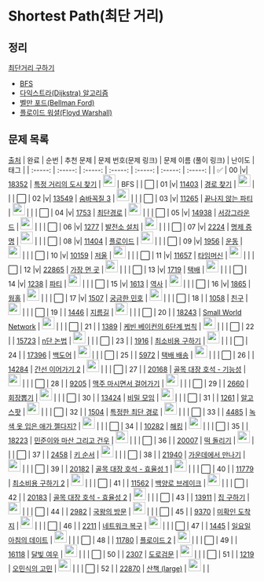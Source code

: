 # Shortest Path(최단 거리)

## 정리

<a href="./shortest_path.md">최단거리 구하기</a>

- <a href="./shortest_path.md#bfs">BFS</a>
- <a href="./shortest_path.md#dijkstra">다익스트라(Dijkstra) 알고리즘</a>
- <a href="./shortest_path.md#bellmanford">벨만 포드(Bellman Ford)</a>
- <a href="./shortest_path.md#floydwarshall">플로이드 워셜(Floyd Warshall)</a>

## 문제 목록

[출처](https://github.com/tony9402/baekjoon/tree/main/shortest_path)
| 완료 | 순번 | 추천 문제 | 문제 번호(문제 링크) | 문제 이름 (풀이 링크) | 난이도 | 태그 |
| :-----: | :-----: | :-----: | :-----: | :-----: | :-----: | :-----: |
| ✅ | 00 |v| <a href="https://www.acmicpc.net/problem/18352" target="_blank">18352</a> | <a href="../solution/18352.js" target="_blank">특정 거리의 도시 찾기</a> | <img height="25px" width="25px" src="https://static.solved.ac/tier_small/9.svg"/> | BFS |
| ⬜️ | 01 |v| <a href="https://www.acmicpc.net/problem/11403" target="_blank">11403</a> | <a href="../solution/11403.js" target="_blank">경로 찾기</a> | <img height="25px" width="25px" src="https://static.solved.ac/tier_small/10.svg"/> | |
| ⬜️ | 02 |v| <a href="https://www.acmicpc.net/problem/13549" target="_blank">13549</a> | <a href="../solution/13549.js" target="_blank">숨바꼭질 3</a> | <img height="25px" width="25px" src="https://static.solved.ac/tier_small/11.svg"/> | |
| ⬜️ | 03 |v| <a href="https://www.acmicpc.net/problem/11265" target="_blank">11265</a> | <a href="../solution/11265.js" target="_blank">끝나지 않는 파티</a> | <img height="25px" width="25px" src="https://static.solved.ac/tier_small/11.svg"/> | |
| ⬜️ | 04 |v| <a href="https://www.acmicpc.net/problem/1753" target="_blank">1753</a> | <a href="../solution/1753.js" target="_blank">최단경로</a> | <img height="25px" width="25px" src="https://static.solved.ac/tier_small/12.svg"/> | |
| ⬜️ | 05 |v| <a href="https://www.acmicpc.net/problem/14938" target="_blank">14938</a> | <a href="../solution/14938.js" target="_blank">서강그라운드</a> | <img height="25px" width="25px" src="https://static.solved.ac/tier_small/12.svg"/> | |
| ⬜️ | 06 |v| <a href="https://www.acmicpc.net/problem/1277" target="_blank">1277</a> | <a href="../solution/1277.js" target="_blank">발전소 설치</a> | <img height="25px" width="25px" src="https://static.solved.ac/tier_small/12.svg"/> | |
| ⬜️ | 07 |v| <a href="https://www.acmicpc.net/problem/2224" target="_blank">2224</a> | <a href="../solution/2224.js" target="_blank">명제 증명</a> | <img height="25px" width="25px" src="https://static.solved.ac/tier_small/12.svg"/> | |
| ⬜️ | 08 |v| <a href="https://www.acmicpc.net/problem/11404" target="_blank">11404</a> | <a href="../solution/11404.js" target="_blank">플로이드</a> | <img height="25px" width="25px" src="https://static.solved.ac/tier_small/12.svg"/> | |
| ⬜️ | 09 |v| <a href="https://www.acmicpc.net/problem/1956" target="_blank">1956</a> | <a href="../solution/1956.js" target="_blank">운동</a> | <img height="25px" width="25px" src="https://static.solved.ac/tier_small/12.svg"/> | |
| ⬜️ | 10 |v| <a href="https://www.acmicpc.net/problem/10159" target="_blank">10159</a> | <a href="../solution/10159.js" target="_blank">저울</a> | <img height="25px" width="25px" src="https://static.solved.ac/tier_small/12.svg"/> | |
| ⬜️ | 11 |v| <a href="https://www.acmicpc.net/problem/11657" target="_blank">11657</a> | <a href="../solution/11657.js" target="_blank">타임머신</a> | <img height="25px" width="25px" src="https://static.solved.ac/tier_small/12.svg"/> | |
| ⬜️ | 12 |v| <a href="https://www.acmicpc.net/problem/22865" target="_blank">22865</a> | <a href="../solution/22865.js" target="_blank">가장 먼 곳</a> | <img height="25px" width="25px" src="https://static.solved.ac/tier_small/12.svg"/> | |
| ⬜️ | 13 |v| <a href="https://www.acmicpc.net/problem/1719" target="_blank">1719</a> | <a href="../solution/1719.js" target="_blank">택배</a> | <img height="25px" width="25px" src="https://static.solved.ac/tier_small/13.svg"/> | |
| ⬜️ | 14 |v| <a href="https://www.acmicpc.net/problem/1238" target="_blank">1238</a> | <a href="../solution/1238.js" target="_blank">파티</a> | <img height="25px" width="25px" src="https://static.solved.ac/tier_small/13.svg"/> | |
| ⬜️ | 15 |v| <a href="https://www.acmicpc.net/problem/1613" target="_blank">1613</a> | <a href="../solution/1613.js" target="_blank">역사</a> | <img height="25px" width="25px" src="https://static.solved.ac/tier_small/13.svg"/> | |
| ⬜️ | 16 |v| <a href="https://www.acmicpc.net/problem/1865" target="_blank">1865</a> | <a href="../solution/1865.js" target="_blank">웜홀</a> | <img height="25px" width="25px" src="https://static.solved.ac/tier_small/13.svg"/> | |
| ⬜️ | 17 |v| <a href="https://www.acmicpc.net/problem/1507" target="_blank">1507</a> | <a href="../solution/1507.js" target="_blank">궁금한 민호</a> | <img height="25px" width="25px" src="https://static.solved.ac/tier_small/14.svg"/> | |
| ⬜️ | 18 | | <a href="https://www.acmicpc.net/problem/1058" target="_blank">1058</a> | <a href="../solution/1058.js" target="_blank">친구</a> | <img height="25px" width="25px" src="https://static.solved.ac/tier_small/9.svg"/> | |
| ⬜️ | 19 | | <a href="https://www.acmicpc.net/problem/1446" target="_blank">1446</a> | <a href="../solution/1446.js" target="_blank">지름길</a> | <img height="25px" width="25px" src="https://static.solved.ac/tier_small/10.svg"/> | |
| ⬜️ | 20 | | <a href="https://www.acmicpc.net/problem/18243" target="_blank">18243</a> | <a href="../solution/18243.js" target="_blank">Small World Network</a> | <img height="25px" width="25px" src="https://static.solved.ac/tier_small/10.svg"/> | |
| ⬜️ | 21 | | <a href="https://www.acmicpc.net/problem/1389" target="_blank">1389</a> | <a href="../solution/1389.js" target="_blank">케빈 베이컨의 6단계 법칙</a> | <img height="25px" width="25px" src="https://static.solved.ac/tier_small/10.svg"/> | |
| ⬜️ | 22 | | <a href="https://www.acmicpc.net/problem/15723" target="_blank">15723</a> | <a href="../solution/15723.js" target="_blank">n단 논법</a> | <img height="25px" width="25px" src="https://static.solved.ac/tier_small/10.svg"/> | |
| ⬜️ | 23 | | <a href="https://www.acmicpc.net/problem/1916" target="_blank">1916</a> | <a href="../solution/1916.js" target="_blank">최소비용 구하기</a> | <img height="25px" width="25px" src="https://static.solved.ac/tier_small/11.svg"/> | |
| ⬜️ | 24 | | <a href="https://www.acmicpc.net/problem/17396" target="_blank">17396</a> | <a href="../solution/17396.js" target="_blank">백도어</a> | <img height="25px" width="25px" src="https://static.solved.ac/tier_small/11.svg"/> | |
| ⬜️ | 25 | | <a href="https://www.acmicpc.net/problem/5972" target="_blank">5972</a> | <a href="../solution/5972.js" target="_blank">택배 배송</a> | <img height="25px" width="25px" src="https://static.solved.ac/tier_small/11.svg"/> | |
| ⬜️ | 26 | | <a href="https://www.acmicpc.net/problem/14284" target="_blank">14284</a> | <a href="../solution/14284.js" target="_blank">간선 이어가기 2</a> | <img height="25px" width="25px" src="https://static.solved.ac/tier_small/11.svg"/> | |
| ⬜️ | 27 | | <a href="https://www.acmicpc.net/problem/20168" target="_blank">20168</a> | <a href="../solution/20168.js" target="_blank">골목 대장 호석 - 기능성</a> | <img height="25px" width="25px" src="https://static.solved.ac/tier_small/11.svg"/> | |
| ⬜️ | 28 | | <a href="https://www.acmicpc.net/problem/9205" target="_blank">9205</a> | <a href="../solution/9205.js" target="_blank">맥주 마시면서 걸어가기</a> | <img height="25px" width="25px" src="https://static.solved.ac/tier_small/11.svg"/> | |
| ⬜️ | 29 | | <a href="https://www.acmicpc.net/problem/2660" target="_blank">2660</a> | <a href="../solution/2660.js" target="_blank">회장뽑기</a> | <img height="25px" width="25px" src="https://static.solved.ac/tier_small/11.svg"/> | |
| ⬜️ | 30 | | <a href="https://www.acmicpc.net/problem/13424" target="_blank">13424</a> | <a href="../solution/13424.js" target="_blank">비밀 모임</a> | <img height="25px" width="25px" src="https://static.solved.ac/tier_small/12.svg"/> | |
| ⬜️ | 31 | | <a href="https://www.acmicpc.net/problem/1261" target="_blank">1261</a> | <a href="../solution/1261.js" target="_blank">알고스팟</a> | <img height="25px" width="25px" src="https://static.solved.ac/tier_small/12.svg"/> | |
| ⬜️ | 32 | | <a href="https://www.acmicpc.net/problem/1504" target="_blank">1504</a> | <a href="../solution/1504.js" target="_blank">특정한 최단 경로</a> | <img height="25px" width="25px" src="https://static.solved.ac/tier_small/12.svg"/> | |
| ⬜️ | 33 | | <a href="https://www.acmicpc.net/problem/4485" target="_blank">4485</a> | <a href="../solution/4485.js" target="_blank">녹색 옷 입은 애가 젤다지?</a> | <img height="25px" width="25px" src="https://static.solved.ac/tier_small/12.svg"/> | |
| ⬜️ | 34 | | <a href="https://www.acmicpc.net/problem/10282" target="_blank">10282</a> | <a href="../solution/10282.js" target="_blank">해킹</a> | <img height="25px" width="25px" src="https://static.solved.ac/tier_small/12.svg"/> | |
| ⬜️ | 35 | | <a href="https://www.acmicpc.net/problem/18223" target="_blank">18223</a> | <a href="../solution/18223.js" target="_blank">민준이와 마산 그리고 건우</a> | <img height="25px" width="25px" src="https://static.solved.ac/tier_small/12.svg"/> | |
| ⬜️ | 36 | | <a href="https://www.acmicpc.net/problem/20007" target="_blank">20007</a> | <a href="../solution/20007.js" target="_blank">떡 돌리기</a> | <img height="25px" width="25px" src="https://static.solved.ac/tier_small/12.svg"/> | |
| ⬜️ | 37 | | <a href="https://www.acmicpc.net/problem/2458" target="_blank">2458</a> | <a href="../solution/2458.js" target="_blank">키 순서</a> | <img height="25px" width="25px" src="https://static.solved.ac/tier_small/12.svg"/> | |
| ⬜️ | 38 | | <a href="https://www.acmicpc.net/problem/21940" target="_blank">21940</a> | <a href="../solution/21940.js" target="_blank">가운데에서 만나기</a> | <img height="25px" width="25px" src="https://static.solved.ac/tier_small/12.svg"/> | |
| ⬜️ | 39 | | <a href="https://www.acmicpc.net/problem/20182" target="_blank">20182</a> | <a href="../solution/20182.js" target="_blank">골목 대장 호석 - 효율성 1</a> | <img height="25px" width="25px" src="https://static.solved.ac/tier_small/13.svg"/> | |
| ⬜️ | 40 | | <a href="https://www.acmicpc.net/problem/11779" target="_blank">11779</a> | <a href="../solution/11779.js" target="_blank">최소비용 구하기 2</a> | <img height="25px" width="25px" src="https://static.solved.ac/tier_small/13.svg"/> | |
| ⬜️ | 41 | | <a href="https://www.acmicpc.net/problem/11562" target="_blank">11562</a> | <a href="../solution/11562.js" target="_blank">백양로 브레이크</a> | <img height="25px" width="25px" src="https://static.solved.ac/tier_small/13.svg"/> | |
| ⬜️ | 42 | | <a href="https://www.acmicpc.net/problem/20183" target="_blank">20183</a> | <a href="../solution/20183.js" target="_blank">골목 대장 호석 - 효율성 2</a> | <img height="25px" width="25px" src="https://static.solved.ac/tier_small/14.svg"/> | |
| ⬜️ | 43 | | <a href="https://www.acmicpc.net/problem/13911" target="_blank">13911</a> | <a href="../solution/13911.js" target="_blank">집 구하기</a> | <img height="25px" width="25px" src="https://static.solved.ac/tier_small/14.svg"/> | |
| ⬜️ | 44 | | <a href="https://www.acmicpc.net/problem/2982" target="_blank">2982</a> | <a href="../solution/2982.js" target="_blank">국왕의 방문</a> | <img height="25px" width="25px" src="https://static.solved.ac/tier_small/14.svg"/> | |
| ⬜️ | 45 | | <a href="https://www.acmicpc.net/problem/9370" target="_blank">9370</a> | <a href="../solution/9370.js" target="_blank">미확인 도착지</a> | <img height="25px" width="25px" src="https://static.solved.ac/tier_small/14.svg"/> | |
| ⬜️ | 46 | | <a href="https://www.acmicpc.net/problem/2211" target="_blank">2211</a> | <a href="../solution/2211.js" target="_blank">네트워크 복구</a> | <img height="25px" width="25px" src="https://static.solved.ac/tier_small/14.svg"/> | |
| ⬜️ | 47 | | <a href="https://www.acmicpc.net/problem/1445" target="_blank">1445</a> | <a href="../solution/1445.js" target="_blank">일요일 아침의 데이트</a> | <img height="25px" width="25px" src="https://static.solved.ac/tier_small/14.svg"/> | |
| ⬜️ | 48 | | <a href="https://www.acmicpc.net/problem/11780" target="_blank">11780</a> | <a href="../solution/11780.js" target="_blank">플로이드 2</a> | <img height="25px" width="25px" src="https://static.solved.ac/tier_small/14.svg"/> | |
| ⬜️ | 49 | | <a href="https://www.acmicpc.net/problem/16118" target="_blank">16118</a> | <a href="../solution/16118.js" target="_blank">달빛 여우</a> | <img height="25px" width="25px" src="https://static.solved.ac/tier_small/15.svg"/> | |
| ⬜️ | 50 | | <a href="https://www.acmicpc.net/problem/2307" target="_blank">2307</a> | <a href="../solution/2307.js" target="_blank">도로검문</a> | <img height="25px" width="25px" src="https://static.solved.ac/tier_small/15.svg"/> | |
| ⬜️ | 51 | | <a href="https://www.acmicpc.net/problem/1219" target="_blank">1219</a> | <a href="../solution/1219.js" target="_blank">오민식의 고민</a> | <img height="25px" width="25px" src="https://static.solved.ac/tier_small/16.svg"/> | |
| ⬜️ | 52 | | <a href="https://www.acmicpc.net/problem/22870" target="_blank">22870</a> | <a href="../solution/22870.js" target="_blank">산책 (large)</a> | <img height="25px" width="25px" src="https://static.solved.ac/tier_small/16.svg"/> | |
